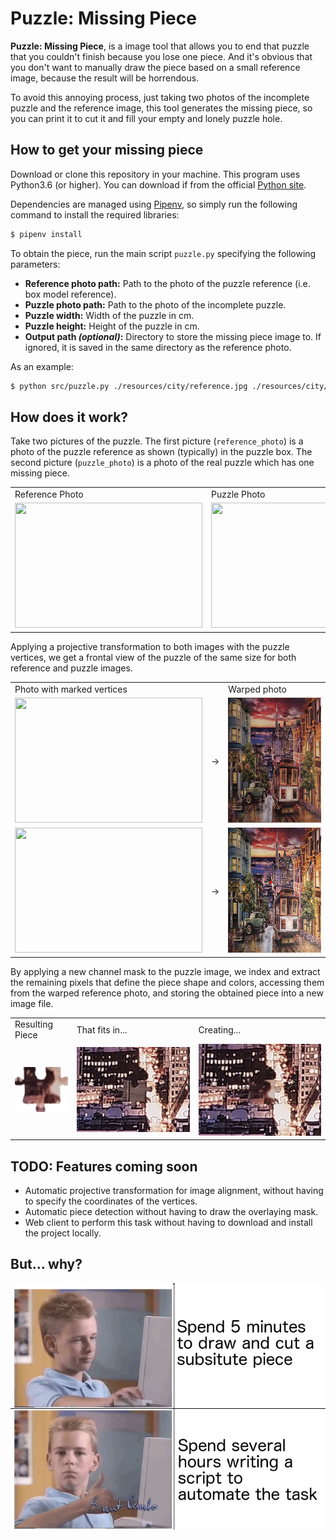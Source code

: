 # Puzzle: Missing Piece

**Puzzle: Missing Piece**, is a image tool that allows you to end that puzzle that you couldn't finish because you lose one piece.
And it's obvious that you don't want to manually draw the piece based on a small reference image, because the result will be horrendous.

To avoid this annoying process, just taking two photos of the incomplete puzzle and the reference image, this tool generates the missing piece,
so you can print it to cut it and fill your empty and lonely puzzle hole. 

## How to get your missing piece

Download or clone this repository in your machine. This program uses Python3.6 (or higher). You can download if from the official [Python site](https://www.python.org/downloads/).

Dependencies are managed using [Pipenv](https://github.com/pypa/pipenv), so simply run the following command to install the required libraries:

```bash
$ pipenv install
```

To obtain the piece, run the main script `puzzle.py` specifying the following parameters:

- **Reference photo path:** Path to the photo of the puzzle reference (i.e. box model reference).
- **Puzzle photo path:** Path to the photo of the incomplete puzzle.
- **Puzzle width:** Width of the puzzle in cm. 
- **Puzzle height:** Height of the puzzle in cm.
- **Output path _(optional)_:** Directory to store the missing piece image to. If ignored, it is saved in the same directory as the reference photo.

As an example:

```bash
$ python src/puzzle.py ./resources/city/reference.jpg ./resources/city/puzzle.jpg 118.4 84.5
```

## How does it work?

Take two pictures of the puzzle.
The first picture (`reference_photo`) is a photo of the puzzle reference as shown (typically) in the puzzle box.
The second picture (`puzzle_photo`) is a photo of the real puzzle which has one missing piece.

<table>
  <tr>
    <td>Reference Photo</td>
    <td>Puzzle Photo</td>      
  </tr>
  <tr>
    <td><img src="resources/city/model.jpg" width="300" height="200"></td>
    <td><img src="resources/city/puzzle.jpg" width="300" height="200"></td>
  </tr>
 </table>

Applying a projective transformation to both images with the puzzle vertices,
we get a frontal view of the puzzle of the same size for both reference and puzzle images.

<table>
  <tr>
    <td>Photo with marked vertices</td>
    <td></td>
    <td>Warped photo</td>
  </tr>
  <tr>
    <td><img src="resources/city/model_points.jpg" width="300" height="200"></td>
    <td>&#8594;</td>
    <td><img src="resources/city/model_warped.jpg" width="300" height="200"></td>
  </tr>
  <tr>
    <td><img src="resources/city/puzzle_points.jpg" width="300" height="200"></td>
    <td>&#8594;</td>
    <td><img src="resources/city/puzzle_warped.jpg" width="300" height="200"></td>
  </tr>
 </table>

By applying a new channel mask to the puzzle image, we index and extract the remaining pixels that define the piece
shape and colors, accessing them from the warped reference photo, and storing the obtained piece into a new image file.

<table>
  <tr>
    <td>Resulting Piece</td>
    <td>That fits in...</td>
    <td>Creating...</td>
  </tr>
  <tr>
    <td><img src="resources/city/piece.png"></td>
    <td><img src="resources/city/piece_background.jpg"></td>
    <td><img src="resources/city/piece_fit.jpg"></td>
  </tr>
</table>

## TODO: Features coming soon

- Automatic projective transformation for image alignment, without having to specify the coordinates of the vertices.
- Automatic piece detection without having to draw the overlaying mask.
- Web client to perform this task without having to download and install the project locally.

## But... why?

![BrentRamboDrakeMeme](docs/brent_rambo.png)   